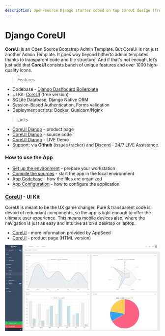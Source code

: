 ```yaml
---
description: Open-source Django starter coded on top CoreUI design (free version).
---
```


# Django CoreUI

**CoreUI** is an Open Source Bootstrap Admin Template. But CoreUI is not just another Admin Template. It goes way beyond hitherto admin templates thanks to transparent code and file structure. And if that's not enough, let’s just add that **CoreUI** consists bunch of unique features and over 1000 high-quality icons. 

> Features

* Codebase - [Django Dashboard Boilerplate](../../boilerplate-code/django-dashboard.md)
* UI Kit: [CoreUI](../../content/bootstrap-template/coreui.md) \(free version\)  
* SQLite Database, Django Native ORM
* Session-Based Authentication, Forms validation
* Deployment scripts: Docker, Gunicorn/Nginx 

> Links

* [CoreUI Django](https://appseed.us/admin-dashboards/django-dashboard-coreui) - product page
* [CoreUI Django](https://github.com/app-generator/django-dashboard-coreui) - source code
* [CoreUI Django](https://django-coreui.appseed-srv1.com/) - LIVE Demo
* [Support](https://appseed.us/support):  via **Github** \(issues tracker\) and [Discord](https://discord.gg/fZC6hup) - 24/7 LIVE Assistance. 



### How to use the App

* [Set up the environment](../../boilerplate-code/django-dashboard.md#environment-1) - prepare your workstation
* [Compile the sources](../../boilerplate-code/django-dashboard.md#build-the-app-1) - start the app in the local environment
* [App Codebase](../../boilerplate-code/django-dashboard.md#app-codebase) - how the files are organized
* [App Configuration](../../boilerplate-code/django-dashboard.md#app-configuration) - how to configure the application



### [CoreUI](../../content/bootstrap-template/coreui.md) - UI Kit

CoreUI is meant to be the UX game changer. Pure & transparent code is devoid of redundant components, so the app is light enough to offer the ultimate user experience. This means mobile devices also, where the navigation is just as easy and intuitive as on a desktop or laptop. 

* [CoreUI](../../content/bootstrap-template/coreui.md) - more information provided by AppSeed
* [CoreUI](https://bit.ly/2VTDaxg) - product page \(HTML version\)

![CoreUI - Open-source Bootstrap Template.](../../.gitbook/assets/docs-coreui-screen.jpg)


